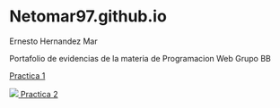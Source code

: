 # Netomar97.github.io
 Ernesto Hernandez Mar

Portafolio de evidencias de la materia de Programacion Web Grupo BB

<a href="Practica_1.html" >Practica 1</a>

 <a href="https://www.dropbox.com/home?preview=Curriculum.pdf"> <img src="/home/neto/Imágenes/flv.png" > Practica 2 </a>

